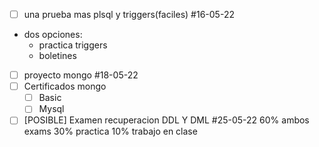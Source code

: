 - [ ] una prueba mas plsql y triggers(faciles) #16-05-22
* dos opciones:
	* practica triggers
	* boletines
- [ ] proyecto mongo #18-05-22
- [ ] Certificados mongo
	- [ ] Basic
	- [ ] Mysql
- [ ] [POSIBLE] Examen recuperacion DDL Y DML #25-05-22
60% ambos exams
30% practica
10% trabajo en clase